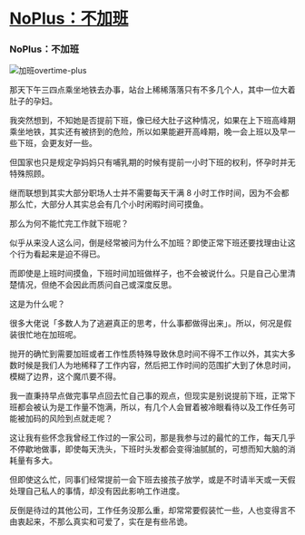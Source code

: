 # [NoPlus：不加班](https://github.com/nuanhuo17/HangDa-blog/issues/5)

### NoPlus：不加班



![加班overtime-plus](https://nuanhuo17-1306497494.cos.ap-chongqing.myqcloud.com/img/%E5%8A%A0%E7%8F%ADovertime-plus.jpg)

那天下午三四点乘坐地铁去办事，站台上稀稀落落只有不多几个人，其中一位大着肚子的孕妇。

我突然想到，不知她是否提前下班，像已经大肚子这种情况，如果在上下班高峰期乘坐地铁，其实还有被挤到的危险，所以如果能避开高峰期，晚一会上班以及早一些下班，会更友好一些。

但国家也只是规定孕妈妈只有哺乳期的时候有提前一小时下班的权利，怀孕时并无特殊照顾。

继而联想到其实大部分职场人士并不需要每天干满 8 小时工作时间，因为不会都那么忙，大部分人其实总会有几个小时闲暇时间可摸鱼。

那么为何不能忙完工作就下班呢？

似乎从来没人这么问，倒是经常被问为什么不加班？即使正常下班还要找理由让这个行为看起来是迫不得已。

而即使是上班时间摸鱼，下班时间加班做样子，也不会被说什么。只是自己心里清楚情况，但绝不会因此而质问自己或深度反思。

这是为什么呢？

很多大佬说「多数人为了逃避真正的思考，什么事都做得出来」。所以，何况是假装很忙地在加班呢。

抛开的确忙到需要加班或者工作性质特殊导致休息时间不得不工作以外，其实大多数时候是我们人为地稀释了工作内容，然后把工作时间的范围扩大到了休息时间，模糊了边界，这个魔爪要不得。

我一直秉持早点做完事早点回去忙自己事的观点，但现实是别说提前下班，正常下班都会被认为是工作量不饱满，所以，有几个人会冒着被冷眼看待以及工作任务可能被加码的风险到点就走呢？

这让我有些怀念我曾经工作过的一家公司，那是我参与过的最忙的工作，每天几乎不停歇地做事，即使每天洗头，下班时头发都会变得油腻腻的，可想而知大脑的消耗量有多大。

但即使这么忙，同事们经常提前一会下班去接孩子放学，或是不时请半天或一天假处理自己私人的事情，却没有因此影响工作进度。

反倒是待过的其他公司，工作任务没那么重，却常常要假装忙一些，人也变得言不由衷起来，不那么真实和可爱了，实在是有些吊诡。
